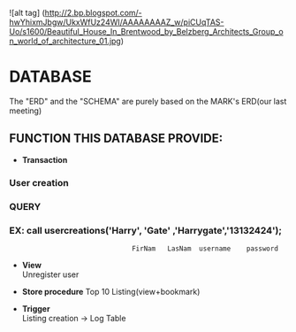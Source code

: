 
![alt tag] (http://2.bp.blogspot.com/-hwYhixmJbgw/UkxWfUz24WI/AAAAAAAAZ_w/piCUqTAS-Uo/s1600/Beautiful_House_In_Brentwood_by_Belzberg_Architects_Group_on_world_of_architecture_01.jpg)


# DATABASE
The "ERD" and the "SCHEMA" are purely based on the MARK's ERD(our last meeting)

## FUNCTION THIS DATABASE PROVIDE:

* **Transaction**        
### User creation
### QUERY
### EX: call usercreations('Harry', 'Gate' ,'Harrygate','13132424');
				                   FirNam   LasNam  username    password

* **View**                   
Unregister user


* **Store procedure** 
Top 10 Listing(view+bookmark)


* **Trigger**                
Listing creation -> Log Table   

